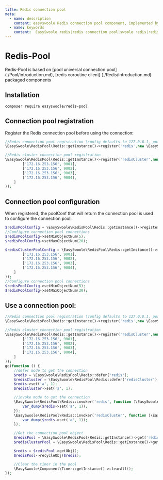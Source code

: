 ```yaml
---
title: Redis connection pool
meta:
  - name: description
    content: easyswoole Redis connection pool component, implemented by universal connection pool and redis coroutine client package
  - name: keywords
    content:  EasySwoole redis|redis connection pool|swoole redis|redis connection pool
---
```


# Redis-Pool
Redis-Pool is based on [pool universal connection pool] (./Pool/introduction.md), [redis coroutine client] (./Redis/introduction.md) packaged components
## Installation
```shell
composer require easyswoole/redis-pool
```

## Connection pool registration
Register the Redis connection pool before using the connection:

```php
//Redis connection pool registration (config defaults to 127.0.0.1, port 6379)
\EasySwoole\RedisPool\Redis::getInstance()->register('redis',new \EasySwoole\Redis\Config\RedisConfig());

//Redis cluster connection pool registration
\EasySwoole\RedisPool\Redis::getInstance()->register('redisCluster',new \EasySwoole\Redis\Config\RedisClusterConfig([
        ['172.16.253.156', 9001],
        ['172.16.253.156', 9002],
        ['172.16.253.156', 9003],
        ['172.16.253.156', 9004],
    ]
));
```

## Connection pool configuration
When registered, the poolConf that will return the connection pool is used to configure the connection pool:
```php
$redisPoolConfig = \EasySwoole\RedisPool\Redis::getInstance()->register('redis',new \EasySwoole\Redis\Config\RedisConfig());
//Configure connection pool connections
$redisPoolConfig->setMinObjectNum(5);
$redisPoolConfig->setMaxObjectNum(20);

$redisClusterPoolConfig = \EasySwoole\RedisPool\Redis::getInstance()->register('redisCluster',new \EasySwoole\Redis\Config\RedisClusterConfig([
        ['172.16.253.156', 9001],
        ['172.16.253.156', 9002],
        ['172.16.253.156', 9003],
        ['172.16.253.156', 9004],
    ]
));
//Configure connection pool connections
$redisPoolConfig->setMinObjectNum(5);
$redisPoolConfig->setMaxObjectNum(20);
```

## Use a connection pool:

```php
//Redis connection pool registration (config defaults to 127.0.0.1, port 6379)
\EasySwoole\RedisPool\Redis::getInstance()->register('redis',new \EasySwoole\Redis\Config\RedisConfig());

//Redis cluster connection pool registration
\EasySwoole\RedisPool\Redis::getInstance()->register('redisCluster',new \EasySwoole\Redis\Config\RedisClusterConfig([
        ['172.16.253.156', 9001],
        ['172.16.253.156', 9002],
        ['172.16.253.156', 9003],
        ['172.16.253.156', 9004],
    ]
));
go(function () {
    //defer mode to get the connection
    $redis = \EasySwoole\RedisPool\Redis::defer('redis');
    $redisCluster = \EasySwoole\RedisPool\Redis::defer('redisCluster');
    $redis->set('a', 1);
    $redisCluster->set('a', 1);

    //invoke mode to get the connection
    \EasySwoole\RedisPool\Redis::invoker('redis', function (\EasySwoole\Redis\Redis $redis) {
        var_dump($redis->set('a', 1));
    });
    \EasySwoole\RedisPool\Redis::invoker('redisCluster', function (\EasySwoole\Redis\Redis $redis) {
        var_dump($redis->set('a', 1));
    });

    //Get the connection pool object
    $redisPool = \EasySwoole\RedisPool\Redis::getInstance()->get('redis');
    $redisClusterPool = \EasySwoole\RedisPool\Redis::getInstance()->get('redisCluster');

    $redis = $redisPool->getObj();
    $redisPool->recycleObj($redis);

    //Clear the timer in the pool
    \EasySwoole\Component\Timer::getInstance()->clearAll();
});
```
